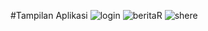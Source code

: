 #Tampilan Aplikasi
![login](https://github.com/user-attachments/assets/81043e3a-7c4c-4c63-bd8d-cd54ace0e7ba)
![beritaR](https://github.com/user-attachments/assets/0e28ae4e-f97b-41f2-8983-d24a11c9505a)
![shere](https://github.com/user-attachments/assets/42881d6e-6167-438e-96b4-ccfd23a9e654)
